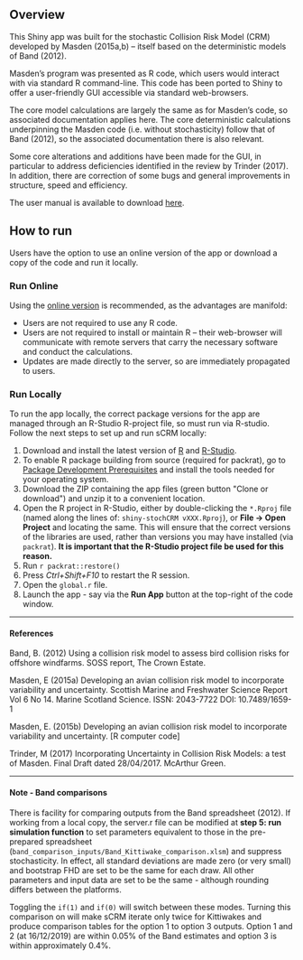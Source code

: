 ## Overview
This Shiny app was built for the stochastic Collision Risk Model (CRM) developed by Masden (2015a,b) – itself based on the deterministic models of Band (2012).

Masden’s program was presented as R code, which users would interact with via standard R command-line. This code has been ported to Shiny to offer a user-friendly GUI accessible via standard web-browsers. 

The core model calculations are largely the same as for Masden’s code, so associated documentation applies here. The core deterministic calculations underpinning the Masden code (i.e. without stochasticity) follow that of Band (2012), so the associated documentation there is also relevant. 

Some core alterations and additions have been made for the GUI, in particular to address deficiencies identified in the review by Trinder (2017). In addition, there are correction of some bugs and general improvements in structure, speed and efficiency.

The user manual is available to download [here](https://github.com/dmpstats/stochCRM/blob/master/Stochastic%20CRM%20Shiny%20Users%20Manual%20V1.0_submitted.pdf).


## How to run

Users have the option to use an online version of the app or download a copy of the code and run it locally. 

### Run Online

Using the [online version](https://dmpstats.shinyapps.io/avian_stochcrm/) is recommended, as the advantages are manifold:
* Users are not required to use any R code.
* Users are not required to install or maintain R – their web-browser will communicate with remote servers that carry the necessary software and conduct the calculations.
* Updates are made directly to the server, so are immediately propagated to users.


### Run Locally

To run the app locally, the correct package versions for the app are managed through an R-Studio R-project file, so must run via R-studio. Follow the next steps to set up and run sCRM locally:
  1. Download and install the latest version of [R](https://cran.r-project.org/) and [R-Studio](https://rstudio.com/).
  1. To enable R package building from source (required for packrat), go to [Package Development Prerequisites](https://support.rstudio.com/hc/en-us/articles/200486498-Package-Development-Prerequisites) and install the tools needed for your operating system.
  1. Download the ZIP containing the app files (green button "Clone or download") and unzip it to a convenient location.
  1. Open the R project in R-Studio, either by double-clicking the `*.Rproj` file (named along the lines of: `shiny-stochCRM vXXX.Rproj`), or __File -> Open Project__ and locating the same. This will ensure that the correct versions of the libraries are used, rather than versions you may have installed (via `packrat`). __It is important that the R-Studio project file be used for this reason.__
  1. Run `r packrat::restore()`
  1. Press _Ctrl+Shift+F10_ to restart the R session.
  1. Open the `global.r` file.
  1. Launch the app - say via the __Run App__ button at the top-right of the code window. 


----------------

#### References
Band, B. (2012) Using a collision risk model to assess bird collision risks for offshore windfarms. SOSS report, The Crown Estate.

Masden, E (2015a) Developing an avian collision risk model to incorporate variability and uncertainty. Scottish Marine and Freshwater Science Report Vol 6 No 14. Marine Scotland Science. ISSN: 2043-7722 DOI: 10.7489/1659-1 

Masden, E. (2015b) Developing an avian collision risk model to incorporate variability and uncertainty. [R computer code]

Trinder, M (2017) Incorporating Uncertainty in Collision Risk Models: a test of Masden. Final Draft dated 28/04/2017. McArthur Green.


---------------------
#### Note - Band comparisons

There is facility for comparing outputs from the Band spreadsheet (2012). If working from a local copy, the server.r file can be modified at __step 5: run simulation function__ to set parameters equivalent to those in the pre-prepared spreadsheet (`band_comparison_inputs/Band_Kittiwake_comparison.xlsm`) and suppress stochasticity. In effect, all standard deviations are made zero (or very small) and bootstrap FHD are set to be the same for each draw. All other parameters and input data are set to be the same - although rounding differs between the platforms.

Toggling the `if(1)` and `if(0)` will switch between these modes. Turning this comparison on will make sCRM iterate only twice for Kittiwakes and produce comparison tables for the option 1 to option 3 outputs. Option 1 and 2 (at 16/12/2019) are within 0.05% of the Band estimates and option 3 is within approximately 0.4%.

